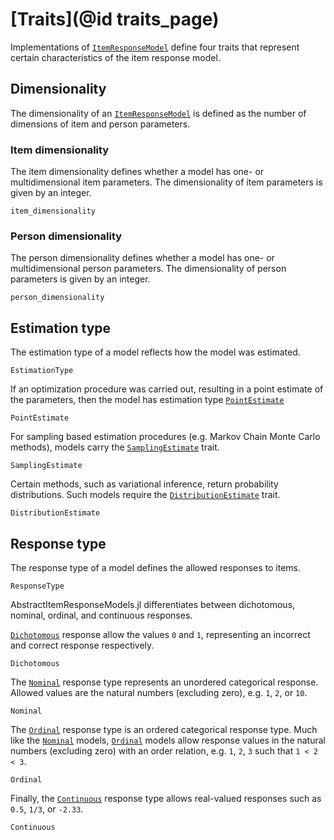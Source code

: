 # [Traits](@id traits_page)

Implementations of [`ItemResponseModel`](@ref) define four traits that represent certain characteristics of the item response model.

## Dimensionality
The dimensionality of an [`ItemResponseModel`](@ref) is defined as the number of dimensions of item and person parameters. 

### Item dimensionality
The item dimensionality defines whether a model has one- or multidimensional item parameters.
The dimensionality of item parameters is given by an integer.

```@docs; canonical=false
item_dimensionality
```

### Person dimensionality
The person dimensionality defines whether a model has one- or multidimensional person parameters. The dimensionality of person parameters is given by an integer.

```@docs; canonical=false
person_dimensionality
```

## Estimation type
The estimation type of a model reflects how the model was estimated. 

```@docs; canonical=false
EstimationType
```

If an optimization procedure was carried out, resulting in a point estimate of the parameters, then the model has estimation type [`PointEstimate`](@ref)

```@docs; canonical=false
PointEstimate
```

For sampling based estimation procedures (e.g. Markov Chain Monte Carlo methods), models carry the [`SamplingEstimate`](@ref) trait.

```@docs; canonical=false
SamplingEstimate
```

Certain methods, such as variational inference, return probability distributions. Such models require the [`DistributionEstimate`](@ref) trait.

```@docs; canonical=false
DistributionEstimate
```

## Response type
The response type of a model defines the allowed responses to items. 

```@docs; canonical=false
ResponseType
```

AbstractItemResponseModels.jl differentiates between dichotomous, nominal, ordinal, and continuous responses. 

[`Dichotomous`](@ref) response allow the values `0` and `1`, representing an incorrect and correct response respectively. 

```@docs; canonical=false
Dichotomous
```

The [`Nominal`](@ref) response type represents an unordered categorical response. Allowed values are the natural numbers (excluding zero), e.g. `1`, `2`, or `10`. 

```@docs; canonical=false
Nominal
```

The [`Ordinal`](@ref) response type is an ordered categorical response type. Much like the [`Nominal`](@ref) models, [`Ordinal`](@ref) models allow response values in the natural numbers (excluding zero) with an order relation, e.g. `1`, `2`, `3` such that `1 < 2 < 3`.

```@docs; canonical=false
Ordinal
```

Finally, the [`Continuous`](@ref) response type allows real-valued responses such as `0.5`, `1/3`, or `-2.33`.

```@docs; canonical=false
Continuous
```

